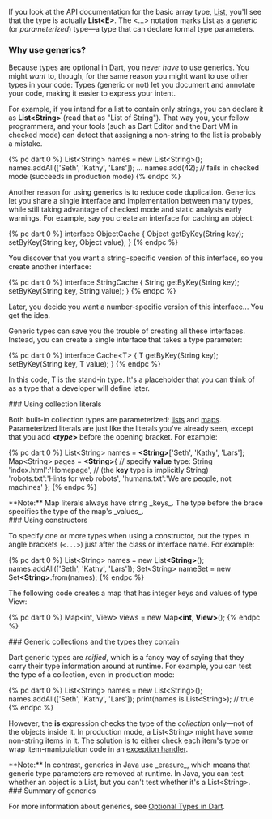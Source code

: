 If you look at the API documentation for the basic array type,
[List](http://api.dartlang.org/dart_core/List.html),
you'll see that the type is actually **List\<E>**.
The \<...> notation marks List as a _generic_
(or _parameterized_) type&mdash;a
type that can declare formal type parameters.


### Why use generics?

Because types are optional in Dart,
you never _have_ to use generics.
You might _want_ to, though,
for the same reason you might want to use other types in your code:
Types (generic or not) let you document and annotate your code,
making it easier to express your intent.

For example, 
if you intend for a list to contain only strings,
you can declare it as **List&lt;String>**
(read that as "List of String").
That way you, your fellow programmers, and your tools
(such as Dart Editor and the Dart VM in checked mode)
can detect that assigning a non-string to the list
is probably a mistake.

{% pc dart 0 %}
List&lt;String> names = new List&lt;String>();
names.addAll(['Seth', 'Kathy', 'Lars']);
...
names.add(42); // fails in checked mode (succeeds in production mode)
{% endpc %}

Another reason for using generics
is to reduce code duplication.
Generics let you share a single interface
and implementation between many types,
while still taking advantage of checked mode
and static analysis early warnings.
For example,
say you create an interface for caching an object:

{% pc dart 0 %}
interface ObjectCache {
  Object getByKey(String key);
  setByKey(String key, Object value);
}
{% endpc %}

You discover that you want a string-specific version of this interface,
so you create another interface:

{% pc dart 0 %}
interface StringCache {
  String getByKey(String key);
  setByKey(String key, String value);
}
{% endpc %}

Later, you decide you want a number-specific version of this interface...
You get the idea.

Generic types can save you the trouble of creating all these interfaces.
Instead, you can create a single interface that takes a type parameter:

{% pc dart 0 %}
interface Cache&lt;T> {
  T getByKey(String key);
  setByKey(String key, T value);
}
{% endpc %}

In this code, T is the stand-in type.
It's a placeholder that you can think of as
a type that a developer will define later.


<section id="generics-literals">
### Using collection literals

Both built-in collection types are parameterized:
[lists](#lists) and
[maps](#maps).
Parameterized literals are just like the literals you've already seen,
except that you add **&lt;<em>type</em>>**
before the opening bracket.
For example:

{% pc dart 0 %}
List&lt;String> names = <b>&lt;String></b>['Seth', 'Kathy', 'Lars'];
Map&lt;String> pages = <b>&lt;String></b>{ // specify <b>value</b> type: String
    'index.html':'Homepage',  // (the <b>key</b> type is implicitly String)
    'robots.txt':'Hints for web robots',
    'humans.txt':'We are people, not machines' };
{% endpc %}

<aside class="note">
  **Note:**
  Map literals always have string _keys_.
  The type before the brace specifies the type of the map's _values_.
</aside>

</section>


<section id="generics-constructors">
### Using constructors

To specify one or more types when using a constructor,
put the types in angle brackets
(<code>&lt;...></code>)
just after the class or interface name.
For example:

{% pc dart 0 %}
List&lt;String> names = new List<b>&lt;String></b>();
names.addAll(['Seth', 'Kathy', 'Lars']);
Set&lt;String> nameSet = new Set<b>&lt;String></b>.from(names);
{% endpc %}

The following code creates a map
that has integer keys and values of type View:

{% pc dart 0 %}
Map&lt;int, View> views = new Map<b>&lt;int, View></b>();
{% endpc %}
</section>

<section id="generics-collections">
### Generic collections and the types they contain

Dart generic types are _reified_,
which is a fancy way of saying that
they carry their type information around at runtime.
For example, you can test the type of a collection,
even in production mode:

{% pc dart 0 %}
List&lt;String> names = new List&lt;String>();
names.addAll(['Seth', 'Kathy', 'Lars']);
print(names is List&lt;String>);           // true
{% endpc %}

However, the **is** expression
checks the type of the _collection_ only&mdash;not
of the objects inside it.
In production mode,
a List&lt;String> might have some non-string items in it.
The solution is to either
check each item's type or
wrap item-manipulation code in an [exception handler](#exceptions).

<aside class="note">
  **Note:**
  In contrast,
  generics in Java use _erasure_,
  which means that generic type parameters are removed at runtime.
  In Java, you can test whether an object is a List,
  but you can't test whether it's a List&lt;String>.
</aside>
</section>


<section id="generics-summary">
### Summary of generics

For more information about generics, see
[Optional Types in Dart](http://www.dartlang.org/articles/optional-types/).
</section>
